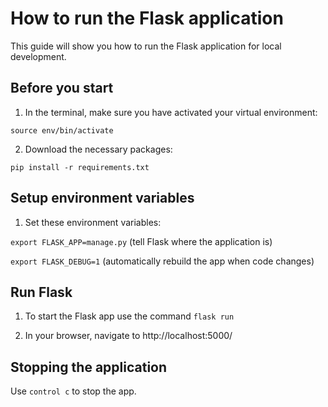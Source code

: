 # How to run the Flask application

This guide will show you how to run the Flask application for local development.

## Before you start

1. In the terminal, make sure you have activated your virtual environment:

  `source env/bin/activate`

2. Download the necessary packages:

  `pip install -r requirements.txt`

## Setup environment variables

1. Set these environment variables:

  `export FLASK_APP=manage.py` (tell Flask where the application is)

  `export FLASK_DEBUG=1` (automatically rebuild the app when code changes)

## Run Flask

1. To start the Flask app use the command `flask run`

2. In your browser, navigate to http://localhost:5000/


## Stopping the application

Use `control c` to stop the app.
